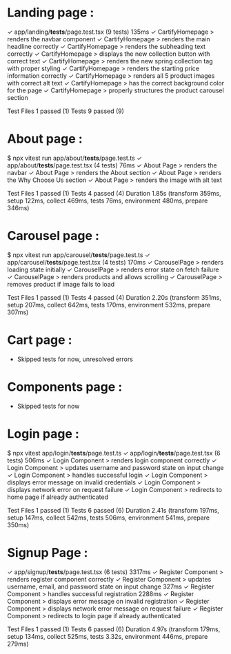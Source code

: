 # Landing page : 
 ✓ app/landing/__tests__/page.test.tsx (9 tests) 135ms
   ✓ CartifyHomepage > renders the navbar component
   ✓ CartifyHomepage > renders the main headline correctly
   ✓ CartifyHomepage > renders the subheading text correctly
   ✓ CartifyHomepage > displays the new collection button with correct text
   ✓ CartifyHomepage > renders the new spring collection tag with proper styling
   ✓ CartifyHomepage > renders the starting price information correctly
   ✓ CartifyHomepage > renders all 5 product images with correct alt text
   ✓ CartifyHomepage > has the correct background color for the page
   ✓ CartifyHomepage > properly structures the product carousel section

 Test Files  1 passed (1)
      Tests  9 passed (9)

# About page :
$ npx vitest run app/about/__tests__/page.test.ts
 ✓ app/about/__tests__/page.test.tsx (4 tests) 76ms
   ✓ About Page > renders the navbar
   ✓ About Page > renders the About section
   ✓ About Page > renders the Why Choose Us section
   ✓ About Page > renders the image with alt text

 Test Files  1 passed (1)
      Tests  4 passed (4)
   Duration  1.85s (transform 359ms, setup 122ms, collect 469ms, tests 76ms, environment 480ms, prepare 346ms)

# Carousel page :
$ npx vitest run app/carousel/__tests__/page.test.ts
 ✓ app/carousel/__tests__/page.test.tsx (4 tests) 170ms
   ✓ CarouselPage > renders loading state initially
   ✓ CarouselPage > renders error state on fetch failure
   ✓ CarouselPage > renders products and allows scrolling
   ✓ CarouselPage > removes product if image fails to load

 Test Files  1 passed (1)
      Tests  4 passed (4)
   Duration  2.20s (transform 351ms, setup 207ms, collect 642ms, tests 170ms, environment 532ms, prepare 307ms)

# Cart page : 
- Skipped tests for now, unresolved errors


# Components page : 
- Skipped tests for now


# Login page :
$ npx vitest app/login/__tests__/page.test.ts
 ✓ app/login/__tests__/page.test.tsx (6 tests) 506ms
   ✓ Login Component > renders login component correctly
   ✓ Login Component > updates username and password state on input change
   ✓ Login Component > handles successful login
   ✓ Login Component > displays error message on invalid credentials
   ✓ Login Component > displays network error on request failure
   ✓ Login Component > redirects to home page if already authenticated

 Test Files  1 passed (1)
      Tests  6 passed (6)
   Duration  2.41s (transform 197ms, setup 147ms, collect 542ms, tests 506ms, environment 541ms, prepare 350ms)

# Signup Page :
 ✓ app/signup/__tests__/page.test.tsx (6 tests) 3317ms
   ✓ Register Component > renders register component correctly
   ✓ Register Component > updates username, email, and password state on input change 327ms
   ✓ Register Component > handles successful registration 2288ms
   ✓ Register Component > displays error message on invalid registration
   ✓ Register Component > displays network error message on request failure
   ✓ Register Component > redirects to login page if already authenticated

 Test Files  1 passed (1)
      Tests  6 passed (6)
   Duration  4.97s (transform 179ms, setup 134ms, collect 525ms, tests 3.32s, environment 446ms, prepare 279ms)

